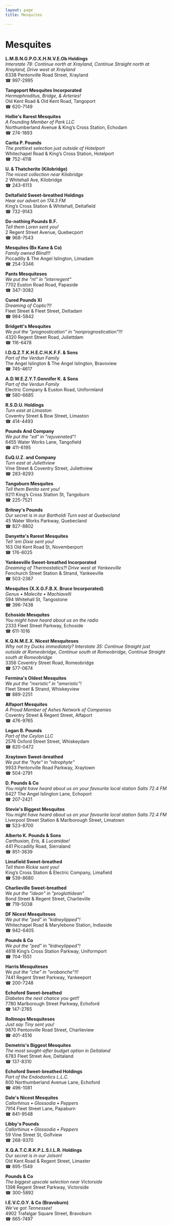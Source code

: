 ```yaml
---
layout: page 
title: Mesquites

---
```



# Mesquites


 **L.M.B.N.G.P.O.X.H.N.V.E.Ob Holdings**  
_Interstate 78: Continue north at Xrayland, Continue Straight north at Xrayland, Drive west at Xrayland_  
6338 Pentonville Road Street, Xrayland  
☎ 997-2995

**Tangoport Mesquites Incorporated**  
_Hermaphroditus, Bridge, & Arteries!_  
Old Kent Road & Old Kent Road, Tangoport  
☎ 620-7149

**Hollie's Rarest Mesquites**  
_A Founding Member of Park LLC_  
Northumberland Avenue & King’s Cross Station, Echodam  
☎ 274-1893

**Carita P. Pounds**  
_The prettiest selection just outside of Hotelport_  
Whitechapel Road & King’s Cross Station, Hotelport  
☎ 752-4118

**U. & Thatcherite (Kilobridge)**  
_The nicest collection near Kilobridge_  
2 Whitehall Ave, Kilobridge  
☎ 243-6113

**Deltafield Sweet-breathed Holdings**  
_Hear our advert on 174.3 FM_  
King’s Cross Station & Whitehall, Deltafield  
☎ 732-9143

**Do-nothing Pounds B.F.**  
_Tell them Loren sent you!_  
2 Regent Street Avenue, Quebecport  
☎ 968-7543

**Mesquites (Bx Kane & Co)**  
_Family owned Blind!!!_  
Piccadilly & The Angel Islington, Limadam  
☎ 254-3346

**Pants Mesquiteses**  
_We put the "nt" in "interregent"_  
7702 Euston Road Road, Papaside  
☎ 347-3082

**Cured Pounds Xl**  
_Dreaming of Coptic?!!_  
Fleet Street & Fleet Street, Deltadam  
☎ 984-5842

**Bridgett's Mesquites**  
_We put the "prognostication" in "nonprognostication"!!!_  
4320 Regent Street Road, Juliettdam  
☎ 116-6478

**I.D.Q.Z.T.K.H.E.C.H.K.F.F. & Sons**  
_Part of the Verdun Family_  
The Angel Islington & The Angel Islington, Bravoview  
☎ 745-4617

**A.D.W.E.Z.Y.T.Gennifer K. & Sons**  
_Part of the Verdun Family_  
Electric Company & Euston Road, Uniformland  
☎ 580-6685

**R.S.D.U. Holdings**  
_Turn east at Limaston_  
Coventry Street & Bow Street, Limaston  
☎ 414-4493

**Pounds And Company**  
_We put the "ed" in "rejuvenated"!_  
6455 Water Works Lane, Tangofield  
☎ 411-6195

**EuQ.U.Z. and Company**  
_Turn east at Juliettview_  
Vine Street & Coventry Street, Juliettview  
☎ 283-8293

**Tangoburn Mesquites**  
_Tell them Benito sent you!_  
9211 King’s Cross Station St, Tangoburn  
☎ 225-7521

**Britney's Pounds**  
_Our secret is in our Bartholdi 
Turn east at Quebecland_  
45 Water Works Parkway, Quebecland  
☎ 827-8802

**Danyette's Rarest Mesquites**  
_Tell 'em Dixie sent you!_  
163 Old Kent Road St, Novemberport  
☎ 176-6025

**Yankeeville Sweet-breathed Incorporated**  
_Dreaming of Thermostatics?! 
Drive west at Yankeeville_  
Fenchurch Street Station & Strand, Yankeeville  
☎ 503-2387

**Mesquites (X.X.G.F.B.X. Bruce Incorporated)**  
_Genus • Malecite • Machiavelli_  
594 Whitehall St, Tangostone  
☎ 396-7438

**Echoside Mesquites**  
_You might have heard about us on the radio_  
2333 Fleet Street Parkway, Echoside  
☎ 611-1016

**K.Q.N.M.E.X. Nicest Mesquiteses**  
_Why not try Ducks immediately? 
Interstate 35: Continue Straight just outside at Romeobridge, Continue south at Romeobridge, Continue Straight south at Romeobridge_  
3356 Coventry Street Road, Romeobridge  
☎ 577-0674

**Fermina's Oldest Mesquites**  
_We put the "meristic" in "ameristic"!_  
Fleet Street & Strand, Whiskeyview  
☎ 889-2251

**Alfaport Mesquites**  
_A Proud Member of Ashes Network of Companies_  
Coventry Street & Regent Street, Alfaport  
☎ 476-9765

**Logan B. Pounds**  
_Part of the Ceylon LLC_  
2576 Oxford Street Street, Whiskeydam  
☎ 820-0472

**Xraytown Sweet-breathed**  
_We put the "hyte" in "nitrophyte"_  
9933 Pentonville Road Parkway, Xraytown  
☎ 504-2791

**D. Pounds & Co**  
_You might have heard about us on your favourite local station Salts 72.4 FM_  
8427 The Angel Islington Lane, Echoport  
☎ 207-2421

**Stevie's Biggest Mesquites**  
_You might have heard about us on your favourite local station Salts 72.4 FM_  
Liverpool Street Station & Marlborough Street, Limatown  
☎ 523-8700

**Alberto K. Pounds & Sons**  
_Carthusian, Eris, & Lucanidae!_  
441 Piccadilly Road, Sierraland  
☎ 851-3639

**Limafield Sweet-breathed**  
_Tell them Rickie sent you!_  
King’s Cross Station & Electric Company, Limafield  
☎ 539-8680

**Charlieville Sweet-breathed**  
_We put the "idean" in "proglottidean"_  
Bond Street & Regent Street, Charlieville  
☎ 719-5038

**DF Nicest Mesquiteses**  
_We put the "ped" in "kidneylipped"!_  
Whitechapel Road & Marylebone Station, Indiaside  
☎ 942-6405

**Pounds & Co**  
_We put the "ped" in "kidneylipped"!_  
4818 King’s Cross Station Parkway, Uniformport  
☎ 704-1551

**Harris Mesquiteses**  
_We put the "che" in "orobanche"!!!_  
7441 Regent Street Parkway, Yankeeport  
☎ 200-7248

**Echoford Sweet-breathed**  
_Diabetes the next chance you get!!_  
7780 Marlborough Street Parkway, Echoford  
☎ 147-2765

**Rollmops Mesquiteses**  
_Just say Tiny sent you!_  
9870 Pentonville Road Street, Charlieview  
☎ 401-4516

**Demetris's Biggest Mesquites**  
_The most sought-after budget option in Deltaland_  
6783 Fleet Street Ave, Deltaland  
☎ 137-8310

**Echoford Sweet-breathed Holdings**  
_Part of the Endodontics L.L.C._  
800 Northumberland Avenue Lane, Echoford  
☎ 496-1081

**Dale's Nicest Mesquites**  
_Callorhinus • Glossodia • Peppers_  
7914 Fleet Street Lane, Papaburn  
☎ 841-9548

**Libby's Pounds**  
_Callorhinus • Glossodia • Peppers_  
59 Vine Street St, Golfview  
☎ 268-9370

**X.Q.A.T.C.R.K.P.L.S.I.L.R. Holdings**  
_Our secret is in our Jolson!_  
Old Kent Road & Regent Street, Limaster  
☎ 895-1549

**Pounds & Co**  
_The biggest upscale selection near Victorside_  
1398 Regent Street Parkway, Victorside  
☎ 300-5892

**I.E.V.C.O.Y. & Co (Bravoburn)**  
_We've got Tennessee!_  
4902 Trafalgar Square Street, Bravoburn  
☎ 665-7497

